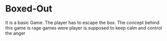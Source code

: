 # Boxed-Out
It is a basic Game. The player has to escape the box. The concept behind this game is rage games were player is supposed to keep calm and control the anger

